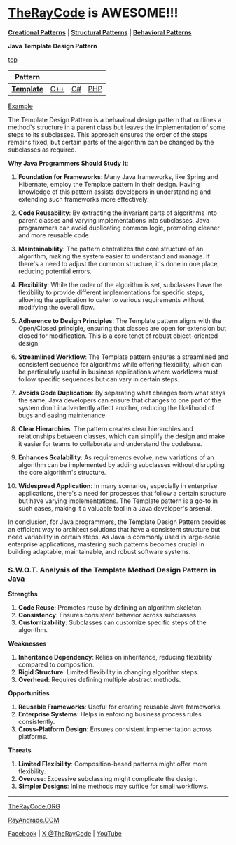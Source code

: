 # [TheRayCode](../../../README.md) is AWESOME!!!

**[Creational Patterns](../../Creational/README.md)** | **[Structural Patterns](../../Structural/README.md)** | **[Behavioral Patterns](../README.md)**

**Java Template Design Pattern**

[top](../README.md)

|Pattern|   |   |   |
|---|---|---|---|
| [**Template**](README.md) | [C++](../../../CPP/Behavioral/Template/README.md) | [C#](../../../Csharp/Behavioral/Template/README.md) | [PHP](../../../PHP/Behavioral/Template/README.md) |

[Example](T1/README.md)

The Template Design Pattern is a behavioral design pattern that outlines a method's structure in a parent class but leaves the implementation of some steps to its subclasses. This approach ensures the order of the steps remains fixed, but certain parts of the algorithm can be changed by the subclasses as required.

**Why Java Programmers Should Study It**:

1. **Foundation for Frameworks**: Many Java frameworks, like Spring and Hibernate, employ the Template pattern in their design. Having knowledge of this pattern assists developers in understanding and extending such frameworks more effectively.

2. **Code Reusability**: By extracting the invariant parts of algorithms into parent classes and varying implementations into subclasses, Java programmers can avoid duplicating common logic, promoting cleaner and more reusable code.

3. **Maintainability**: The pattern centralizes the core structure of an algorithm, making the system easier to understand and manage. If there's a need to adjust the common structure, it's done in one place, reducing potential errors.

4. **Flexibility**: While the order of the algorithm is set, subclasses have the flexibility to provide different implementations for specific steps, allowing the application to cater to various requirements without modifying the overall flow.

5. **Adherence to Design Principles**: The Template pattern aligns with the Open/Closed principle, ensuring that classes are open for extension but closed for modification. This is a core tenet of robust object-oriented design.

6. **Streamlined Workflow**: The Template pattern ensures a streamlined and consistent sequence for algorithms while offering flexibility, which can be particularly useful in business applications where workflows must follow specific sequences but can vary in certain steps.

7. **Avoids Code Duplication**: By separating what changes from what stays the same, Java developers can ensure that changes to one part of the system don't inadvertently affect another, reducing the likelihood of bugs and easing maintenance.

8. **Clear Hierarchies**: The pattern creates clear hierarchies and relationships between classes, which can simplify the design and make it easier for teams to collaborate and understand the codebase.

9. **Enhances Scalability**: As requirements evolve, new variations of an algorithm can be implemented by adding subclasses without disrupting the core algorithm's structure.

10. **Widespread Application**: In many scenarios, especially in enterprise applications, there's a need for processes that follow a certain structure but have varying implementations. The Template pattern is a go-to in such cases, making it a valuable tool in a Java developer's arsenal.

In conclusion, for Java programmers, the Template Design Pattern provides an efficient way to architect solutions that have a consistent structure but need variability in certain steps. As Java is commonly used in large-scale enterprise applications, mastering such patterns becomes crucial in building adaptable, maintainable, and robust software systems.


### **S.W.O.T. Analysis of the Template Method Design Pattern in Java**

**Strengths**  
1. **Code Reuse**: Promotes reuse by defining an algorithm skeleton.  
2. **Consistency**: Ensures consistent behavior across subclasses.  
3. **Customizability**: Subclasses can customize specific steps of the algorithm.

**Weaknesses**  
1. **Inheritance Dependency**: Relies on inheritance, reducing flexibility compared to composition.  
2. **Rigid Structure**: Limited flexibility in changing algorithm steps.  
3. **Overhead**: Requires defining multiple abstract methods.

**Opportunities**  
1. **Reusable Frameworks**: Useful for creating reusable Java frameworks.  
2. **Enterprise Systems**: Helps in enforcing business process rules consistently.  
3. **Cross-Platform Design**: Ensures consistent implementation across platforms.

**Threats**  
1. **Limited Flexibility**: Composition-based patterns might offer more flexibility.  
2. **Overuse**: Excessive subclassing might complicate the design.  
3. **Simpler Designs**: Inline methods may suffice for small workflows.

---


[TheRayCode.ORG](https://www.TheRayCode.org)

[RayAndrade.COM](https://www.RayAndrade.com)

[Facebook](https://www.facebook.com/TheRayCode/) | [X @TheRayCode](https://www.x.com/TheRayCode/) | [YouTube](https://www.youtube.com/TheRayCode/)
